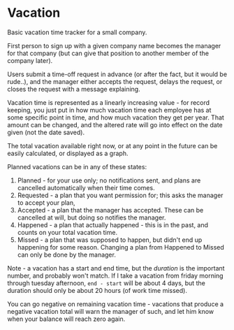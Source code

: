 # Vacation

Basic vacation time tracker for a small company.

First person to sign up with a given company name becomes the manager for that company
(but can give that position to another member of the company later).

Users submit a time-off request in advance (or after the fact, but it would be rude..),
and the manager either accepts the request, delays the request, or closes the request with a message
explaining.

Vacation time is represented as a linearly increasing value - for record keeping, you just put in
how much vacation time each employee has at some specific point in time, and how much vacation they get per year.
That amount can be changed, and the altered rate will go into effect on the date given (not the date saved).

The total vacation available right now, or at any point in the future can be easily calculated, or displayed
as a graph.

Planned vacations can be in any of these states:

1. Planned - for your use only; no notifications sent, and plans are cancelled automatically when their time comes.
2. Requested - a plan that you want permission for; this asks the manager to accept your plan,
3. Accepted - a plan that the manager has accepted. These can be cancelled at will, but doing so notifies the manager.
4. Happened - a plan that actually happened - this is in the past, and counts on your total vacation time.
5. Missed - a plan that was supposed to happen, but didn't end up happening for some reason. Changing a plan from Happened to Missed can only be done by the manager.


Note - a vacation has a start and end time, but the *duration* is the important number, and probably won't match.
If I take a vacation from friday morning through tuesday afternoon, `end - start` will be about 4 days, 
but the duration should only be about 20 hours (of work time missed).

You can go negative on remaining vacation time - vacations that produce a negative vacation total will warn
the manager of such, and let him know when your balance will reach zero again.
